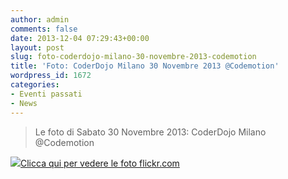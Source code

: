 ```yaml
---
author: admin
comments: false
date: 2013-12-04 07:29:43+00:00
layout: post
slug: foto-coderdojo-milano-30-novembre-2013-codemotion
title: 'Foto: CoderDojo Milano 30 Novembre 2013 @Codemotion'
wordpress_id: 1672
categories:
- Eventi passati
- News
---
```


<blockquote>Le foto di Sabato 30 Novembre 2013: CoderDojo Milano @Codemotion</blockquote>




[![](http://coderdojomilano.it/wp-content/uploads/2013/12/codemotion01.jpg)Clicca qui per vedere le foto flickr.com](http://www.flickr.com/photos/98942956@N02/sets/72157638256154993/)
